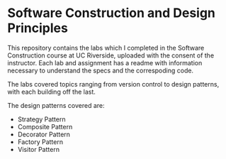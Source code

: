 # Software Construction and Design Principles

This repository contains the labs which I completed in the Software Construction course at UC Riverside, uploaded with the consent of the instructor. Each lab and assignment has a readme with information necessary to understand the specs and the correspoding code.

The labs covered topics ranging from version control to design patterns, with each building off the last.

The design patterns covered are:
  * Strategy Pattern
  * Composite Pattern
  * Decorator Pattern
  * Factory Pattern
  * Visitor Pattern
